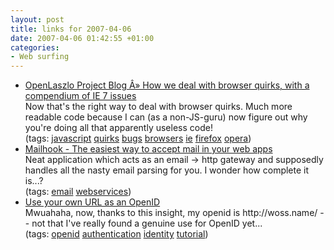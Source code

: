 ```yaml
---
layout: post
title: links for 2007-04-06
date: 2007-04-06 01:42:55 +01:00
categories:
- Web surfing
---
```

<ul class="delicious">
	<li>
		<div class="delicious-link"><a href="http://weblog.openlaszlo.org/archives/2007/03/how-we-deal-with-browser-quirks-with-a-compendium-of-ie-7-issues/">OpenLaszlo Project Blog Â» How we deal with browser quirks, with a compendium of IE 7 issues</a></div>
		<div class="delicious-extended">Now that's the right way to deal with browser quirks.  Much more readable code because I can (as a non-JS-guru) now figure out why you're doing all that apparently useless code!</div>
		<div class="delicious-tags">(tags: <a href="http://del.icio.us/mathie/javascript">javascript</a> <a href="http://del.icio.us/mathie/quirks">quirks</a> <a href="http://del.icio.us/mathie/bugs">bugs</a> <a href="http://del.icio.us/mathie/browsers">browsers</a> <a href="http://del.icio.us/mathie/ie">ie</a> <a href="http://del.icio.us/mathie/firefox">firefox</a> <a href="http://del.icio.us/mathie/opera">opera</a>)</div>
	</li>
	<li>
		<div class="delicious-link"><a href="http://mailhook.org/">Mailhook - The easiest way to accept mail in your web apps</a></div>
		<div class="delicious-extended">Neat application which acts as an email -> http gateway and supposedly handles all the nasty email parsing for you.  I wonder how complete it is...?</div>
		<div class="delicious-tags">(tags: <a href="http://del.icio.us/mathie/email">email</a> <a href="http://del.icio.us/mathie/webservices">webservices</a>)</div>
	</li>
	<li>
		<div class="delicious-link"><a href="http://www.openidenabled.com/openid/use-your-own-url-as-an-openid">Use your own URL as an OpenID</a></div>
		<div class="delicious-extended">Mwuahaha, now, thanks to this insight, my openid is http://woss.name/ -- not that I've really found a genuine use for OpenID yet...</div>
		<div class="delicious-tags">(tags: <a href="http://del.icio.us/mathie/openid">openid</a> <a href="http://del.icio.us/mathie/authentication">authentication</a> <a href="http://del.icio.us/mathie/identity">identity</a> <a href="http://del.icio.us/mathie/tutorial">tutorial</a>)</div>
	</li>
</ul>
